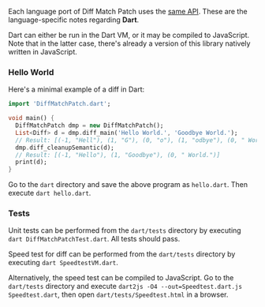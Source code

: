 Each language port of Diff Match Patch uses the [same API](API).  These are the language-specific notes regarding **Dart**.

Dart can either be run in the Dart VM, or it may be compiled to JavaScript.  Note that in the latter case, there's already a version of this library natively written in JavaScript.

### Hello World

Here's a minimal example of a diff in Dart:

```dart
import 'DiffMatchPatch.dart';

void main() {
  DiffMatchPatch dmp = new DiffMatchPatch();
  List<Diff> d = dmp.diff_main('Hello World.', 'Goodbye World.');
  // Result: [(-1, "Hell"), (1, "G"), (0, "o"), (1, "odbye"), (0, " World.")]
  dmp.diff_cleanupSemantic(d);
  // Result: [(-1, "Hello"), (1, "Goodbye"), (0, " World.")]
  print(d);
}
```

Go to the `dart` directory and save the above program as `hello.dart`.  Then execute `dart hello.dart`.

### Tests

Unit tests can be performed from the `dart/tests` directory by executing `dart DiffMatchPatchTest.dart`.  All tests should pass.

Speed test for diff can be performed from the `dart/tests` directory by executing `dart SpeedtestVM.dart`.

Alternatively, the speed test can be compiled to JavaScript.  Go to the `dart/tests` directory and execute `dart2js -O4 --out=Speedtest.dart.js Speedtest.dart`, then open `dart/tests/Speedtest.html` in a browser.
